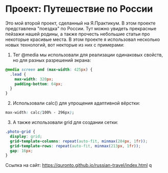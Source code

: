 # Проект: Путешествие по России
Это мой второй проект, сделанный на Я.Практикум.
В этом проекте представлена "поeздка" по России. Тут можно увидеть прекрасные пейзажи нашей родины, а также прочесть небольшие статьи про некоторые красивые места.
В этом проекте я использовал несколько новых технологий, вот некторые из них с примерами: 
1. Тег @media мы использовали для реализации одинаковых свойств, но для разных разрешений экрана:
``` css
@media screen and (max-width: 425px) {
  .lead {
    max-width: 320px;
    padding-bottom: 64px;
  }
}
```
2. Использовали calc() для упрощения адаптивной вёрстки:
``` css
max-width: calc(100% - 296px);
```
3. А также использовали grid для создании сетки:
``` css
.photo-grid {
  display: grid;
  grid-template-columns: repeat(auto-fit, minmax(284px, 1fr));
  grid-template-rows: repeat(auto-fit, minmax(213px, 1fr));
  gap: 16px;
}
  ```

Ссылка на сайт: https://quronto.github.io/russian-travel/index.html
q